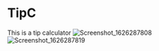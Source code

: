 # TipC
This is a tip calculator
![Screenshot_1626287808](https://user-images.githubusercontent.com/85797145/125675638-04aac882-2850-4853-a227-e81fa50f9f9f.png)
![Screenshot_1626287819](https://user-images.githubusercontent.com/85797145/125675913-edf4aa59-37eb-4d43-8623-9911dcf00965.png)
